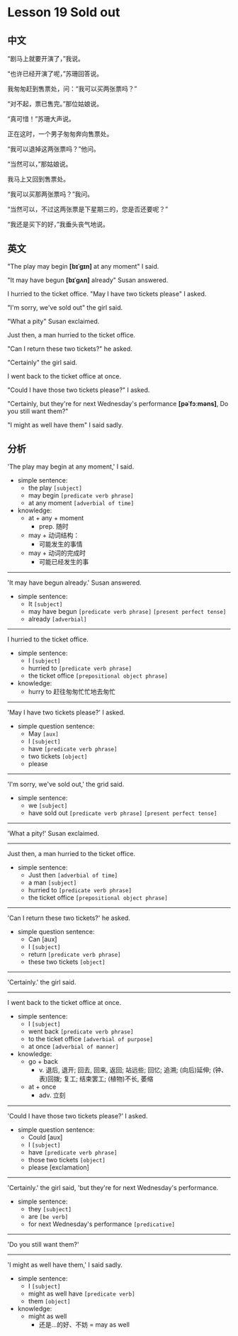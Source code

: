 # Lesson 19 Sold out 

## 中文

“剧马上就要开演了，”我说。

“也许已经开演了呢，”苏珊回答说。

我匆匆赶到售票处，问：“我可以买两张票吗？”

“对不起，票已售完。”那位姑娘说。

“真可惜！”苏珊大声说。

正在这时，一个男子匆匆奔向售票处。

“我可以退掉这两张票吗？”他问。

“当然可以，”那姑娘说。

我马上又回到售票处。

“我可以买那两张票吗？”我问。

“当然可以，不过这两张票是下星期三的，您是否还要呢？”

“我还是买下的好，”我垂头丧气地说。


## 英文

"The play may begin **[bɪˈɡɪn]** at any moment" I said.

"It may have begun **[bɪˈɡʌn]** already" Susan answered.

I hurried to the ticket office. "May I have two tickets please" I asked.

"I'm sorry, we've sold out" the girl said.

"What a pity" Susan exclaimed.

Just then, a man hurried to the ticket office.

"Can I return these two tickets?" he asked.

"Certainly" the girl said.

I went back to the ticket office at once.

"Could I have those two tickets please?" I asked.

"Certainly, but they're for next Wednesday's performance **[pəˈfɔːməns]**, Do you still want them?"

"I might as well have them" I said sadly.

## 分析

'The play may begin at any moment,' I said.
- simple sentence:
    - the play `[subject]`
    - may begin `[predicate verb phrase]`
    - at any moment `[adverbial of time]`
- knowledge:
    - at + any + moment
        - prep. 随时
    - may + 动词结构：
        - 可能发生的事情
    - may + 动词的完成时
        - 可能已经发生的事
  
---

'It may have begun already.' Susan answered.
- simple sentence:
    - It `[subject]`
    - may have begun `[predicate verb phrase]` `[present perfect tense]`
    - already `[adverbial]`
  
---

I hurried to the ticket office. 
- simple sentence:
    - I `[subject]`
    - hurried to `[predicate verb phrase]`
    - the ticket office `[prepositional object phrase]`
- knowledge:
    - hurry to 赶往匆匆忙忙地去匆忙
  
---

'May I have two tickets please?' I asked.
- simple question sentence:
    - May `[aux]`
    - I `[subject]`
    - have `[predicate verb phrase]` 
    - two tickets `[object]`
    - please 
  
---

'I'm sorry, we've sold out,' the grid said.
- simple sentence:
    - we `[subject]`
    - have sold out `[predicate verb phrase]` `[present perfect tense]`
  
---

'What a pity!' Susan exclaimed.
  
---

Just then, a man hurried to the ticket office.
- simple sentence:
    - Just then `[adverbial of time]`
    - a man `[subject]`
    - hurried to `[predicate verb phrase]`
    - the ticket office `[prepositional object phrase]`
  
---

'Can I return these two tickets?' he asked.
- simple question sentence:
    - Can [aux]
    - I `[subject]`
    - return `[predicate verb phrase]` 
    - these two tickets `[object]`
  
---

'Certainly.' the girl said.
  
---

I went back to the ticket office at once.
- simple sentence:
    - I `[subject]`
    - went back `[predicate verb phrase]`
    - to the ticket office `[adverbial of purpose]`
    - at once `[adverbial of manner]`
- knowledge:
    - go + back
        - v. 退后, 退开; 回去, 回来, 返回; 站远些; 回忆; 追溯; (向后)延伸; (钟、表)回拨; 复工; 结束罢工;  (植物)不长, 萎缩
    - at + once
        - adv. 立刻
  
---

'Could I have those two tickets please?' I asked.
- simple question sentence:
    - Could [aux]
    - I `[subject]`
    - have `[predicate verb phrase]` 
    - those two tickets `[object]`
    - please [exclamation]
  
---

'Certainly.' the girl said, 'but they're for next Wednesday's performance. 
- simple sentence:
    - they `[subject]`
    - are `[be verb]`
    - for next Wednesday's performance `[predicative]`
  
---

'Do you still want them?'
  
---

'I might as well have them,' I said sadly.
- simple sentence:
    - I `[subject]`
    - might as well have `[predicate verb]`
    - them `[object]`
- knowledge:
    - might as well 
        - 还是...的好、不妨 = may as well

